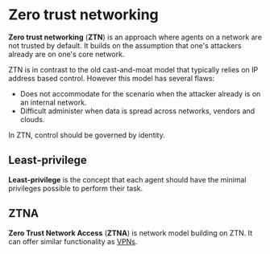 # Zero trust networking

**Zero trust networking** (**ZTN**) is an approach where agents on a network are
not trusted by default. It builds on the assumption that one's attackers already
are on one's core network.

ZTN is in contrast to the old cast-and-moat model that typically relies on IP
address based control. However this model has several flaws:

- Does not accommodate for the scenario when the attacker already is on an
  internal network.
- Difficult administer when data is spread across networks, vendors and clouds.

In ZTN, control should be governed by identity.

## Least-privilege

**Least-privilege** is the concept that each agent should have the minimal
privileges possible to perform their task.

## ZTNA

**Zero Trust Network Access** (**ZTNA**) is network model building on ZTN. It
can offer similar functionality as [VPNs](../../network/vpn.md).
